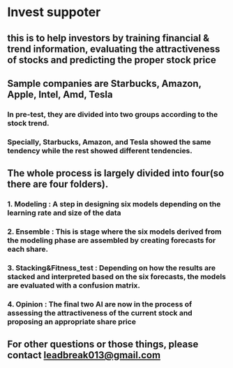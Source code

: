 # Invest suppoter
## this is to help investors by training financial & trend information, evaluating the attractiveness of stocks and predicting the proper stock price
##
##
##
## Sample companies are Starbucks, Amazon, Apple, Intel, Amd, Tesla
### In pre-test, they are divided into two groups according to the stock trend.
### Specially, Starbucks, Amazon, and Tesla showed the same tendency while the rest showed different tendencies.
##
##
##
## The whole process is largely divided into four(so there are four folders).
### 1. Modeling : A step in designing six models depending on the learning rate and size of the data
### 2. Ensemble : This is stage where the six models derived from the modeling phase are assembled by creating forecasts for each share.
### 3. Stacking&Fitness_test : Depending on how the results are stacked and interpreted based on the six forecasts, the models are evaluated with a confusion matrix.
### 4. Opinion : The final two AI are now in the process of assessing the attractiveness of the current stock and proposing an appropriate share price
##
##
##
## For other questions or those things, please contact leadbreak013@gmail.com
